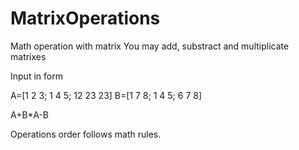 # MatrixOperations
Math operation with matrix
You may add, substract and multiplicate matrixes

Input in form

A=[1 2 3; 1 4 5; 12 23 23]
B=[1 7 8; 1 4 5; 6 7 8]

A+B*A-B

Operations order follows math rules.
